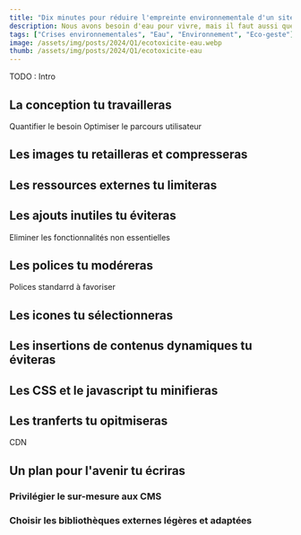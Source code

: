```yaml
---
title: "Dix minutes pour réduire l'empreinte environnementale d'un site"
description: Nous avons besoin d'eau pour vivre, mais il faut aussi que cette eau soit de bonne qualité.
tags: ["Crises environnementales", "Eau", "Environnement", "Eco-geste"]
image: /assets/img/posts/2024/Q1/ecotoxicite-eau.webp
thumb: /assets/img/posts/2024/Q1/ecotoxicite-eau
---
```


TODO : Intro

## La conception tu travailleras
Quantifier le besoin
Optimiser le parcours utilisateur

## Les images tu retailleras et compresseras

## Les ressources externes tu limiteras

## Les ajouts inutiles tu éviteras
Eliminer les fonctionnalités non essentielles

## Les polices tu modéreras
Polices standarrd à favoriser

## Les icones tu sélectionneras

## Les insertions de contenus dynamiques tu éviteras

## Les CSS et le javascript tu minifieras

## Les tranferts tu opitmiseras
CDN

## Un plan pour l'avenir tu écriras

### Privilégier le sur-mesure aux CMS

### Choisir les bibliothèques externes légères et adaptées
